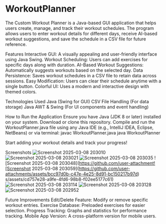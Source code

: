 # WorkoutPlanner
The Custom Workout Planner is a Java-based GUI application that helps users create, manage, and track their workout schedules. The program allows users to enter workout details for different days, receive AI-based workout suggestions, and save the schedule in a CSV file for future reference.

Features
Interactive GUI: A visually appealing and user-friendly interface using Java Swing.
Workout Scheduling: Users can add exercises for specific days along with duration.
AI-Based Workout Suggestions: Automatically suggests workouts based on the selected day.
Data Persistence: Saves workout schedules in a CSV file to retain data across sessions.
Easy Modification: Users can clear their schedule anytime with a single button.
Colorful UI: Uses a modern and interactive design with themed colors.

Technologies Used
Java (Swing for GUI)
CSV File Handling (For data storage)
Java AWT & Swing (For UI components and event handling)

How to Run the Application
Ensure you have Java (JDK 8 or later) installed on your system.
Download or clone this repository.
Compile and run the WorkoutPlanner.java file using any Java IDE (e.g., IntelliJ IDEA, Eclipse, NetBeans) or via terminal:
javac WorkoutPlanner.java
java WorkoutPlanner

Start adding your workout details and track your progress!

Screenshots
![Screenshot 2025-03-08 203010](https://github.com/user-attachments/assets/9bfb7fbf-bcc7-4039-8b7f-e995e6e03d81)
![Screenshot 2025-03-08 203021](https://github.com/user-attachments/assets/47786301-ead9-488f-a530-129bb85cda5b)
![Screenshot 2025-03-08 203035](https://github.com/user-attachments/assets/201b41d0-8277-4eec-b443-73e33ea33240)
![Screenshot 2025-03-08 203048](https://github.com/user-attachment![Screenshot 2025-03-08 203059](https://github.com/user-attachments/assets/bcc97d0b-c47e-4e25-8d91-bc150217b97d)
s/assets/cd757e28-a9fe-4fd6-98b8-f02ee5177c61)
![Screenshot 2025-03-08 203114](https://github.com/user-attachments/assets/e3e21d47-64d7-46cc-aeff-48285a7ddcd7)
![Screenshot 2025-03-08 203128](https://github.com/user-attachments/assets/5211229e-d36c-4abb-a653-31f95c216b24)
![Screenshot 2025-03-08 202952](https://github.com/user-attachments/assets/99fb3673-2ed3-4193-a502-b728a9b5e424)


Future Improvements
Edit/Delete Feature: Modify or remove specific workout entries.
Exercise Database: Preloaded exercises for easier selection.
Progress Tracking: Graphs and statistics for performance tracking.
Mobile App Version: A cross-platform version for mobile users.

